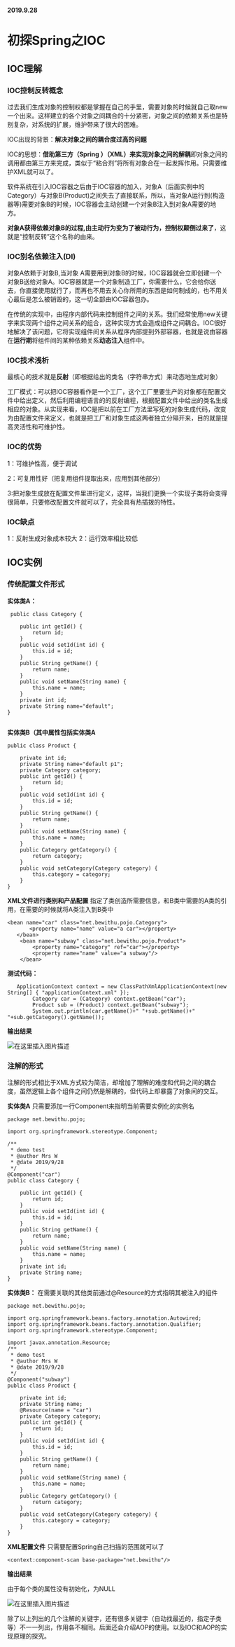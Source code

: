 **2019.9.28**

# 初探Spring之IOC
## IOC理解
### IOC控制反转概念
过去我们生成对象的控制权都是掌握在自己的手里，需要对象的时候就自己取new一个出来。这样建立的各个对象之间耦合的十分紧密，对象之间的依赖关系也是特别复杂，对系统的扩展，维护带来了很大的困难。

IOC出现的背景：**解决对象之间的耦合度过高的问题**

IOC的思想：**借助第三方（Spring ）（XML）来实现对象之间的解耦**即对象之间的调用都由第三方来完成，类似于“粘合剂”将所有对象合在一起发挥作用。只需要维护XML就可以了。

软件系统在引入IOC容器之后由于IOC容器的加入，对象A（后面实例中的Category）与对象B(Product)之间失去了直接联系，所以，当对象A运行到(构造器等)需要对象B的时候，IOC容器会主动创建一个对象B注入到对象A需要的地方。

**对象A获得依赖对象B的过程,由主动行为变为了被动行为，控制权颠倒过来了**，这就是“控制反转”这个名称的由来。

### IOC别名依赖注入(DI)
对象A依赖于对象B,当对象 A需要用到对象B的时候，IOC容器就会立即创建一个对象B送给对象A。IOC容器就是一个对象制造工厂，你需要什么，它会给你送去，你直接使用就行了，而再也不用去关心你所用的东西是如何制成的，也不用关心最后是怎么被销毁的，这一切全部由IOC容器包办。

在传统的实现中，由程序内部代码来控制组件之间的关系。我们经常使用new关键字来实现两个组件之间关系的组合，这种实现方式会造成组件之间耦合。IOC很好地解决了该问题，它将实现组件间关系从程序内部提到外部容器，也就是说由容器在**运行期**将组件间的某种依赖关系**动态注入**组件中。


### IOC技术浅析
最核心的技术就是**反射**（即根据给出的类名（字符串方式）来动态地生成对象）

工厂模式：可以把IOC容器看作是一个工厂，这个工厂里要生产的对象都在配置文件中给出定义，然后利用编程语言的的反射编程，根据配置文件中给出的类名生成相应的对象。从实现来看，IOC是把以前在工厂方法里写死的对象生成代码，改变为由配置文件来定义，也就是把工厂和对象生成这两者独立分隔开来，目的就是提高灵活性和可维护性。

### IOC的优势
1：可维护性高，便于调试

2：可复用性好（把复用组件提取出来，应用到其他部分）

3:把对象生成放在配置文件里进行定义，这样，当我们更换一个实现子类将会变得很简单，只要修改配置文件就可以了，完全具有热插拨的特性。

### IOC缺点
1：反射生成对象成本较大
2：运行效率相比较低

## IOC实例
### 传统配置文件形式
**实体类A：**

```
 public class Category {

    public int getId() {
        return id;
    }
    public void setId(int id) {
        this.id = id;
    }
    public String getName() {
        return name;
    }
    public void setName(String name) {
        this.name = name;
    }
    private int id;
    private String name="default";
}
 
```
**实体类B（其中属性包括实体类A**

```
public class Product {

    private int id;
    private String name="default p1";
    private Category category;
    public int getId() {
        return id;
    }
    public void setId(int id) {
        this.id = id;
    }
    public String getName() {
        return name;
    }
    public void setName(String name) {
        this.name = name;
    }
    public Category getCategory() {
        return category;
    }
    public void setCategory(Category category) {
        this.category = category;
    }
}
```

**XML文件进行类别和产品配置**
指定了类创造所需要信息，和B类中需要的A类的引用，在需要的时候就将A类注入到B类中
```
<bean name="car" class="net.bewithu.pojo.Category">
       <property name="name" value="a car"></property>
   </bean>
    <bean name="subway" class="net.bewithu.pojo.Product">
        <property name="category" ref="car"></property>
        <property name="name" value="a subway"/>
    </bean>
```
**测试代码：**

```
   ApplicationContext context = new ClassPathXmlApplicationContext(new String[] { "applicationContext.xml" });
        Category car = (Category) context.getBean("car");
        Product sub = (Product) context.getBean("subway");
        System.out.println(car.getName()+" "+sub.getName()+" "+sub.getCategory().getName());
```


**输出结果**

![在这里插入图片描述](https://img-blog.csdnimg.cn/20190928215910440.png)


### 注解的形式
注解的形式相比于XML方式较为简洁，却增加了理解的难度和代码之间的耦合度，虽然逻辑上各个组件之间仍然是解耦的，但代码上却暴露了对象间的交互。

**实体类A**
只需要添加一行Component来指明当前需要实例化的实例名

```
package net.bewithu.pojo;

import org.springframework.stereotype.Component;

/**
 * demo test
 * @author Mrs W
 * @date 2019/9/28
 */
@Component("car")
public class Category {

    public int getId() {
        return id;
    }
    public void setId(int id) {
        this.id = id;
    }
    public String getName() {
        return name;
    }
    public void setName(String name) {
        this.name = name;
    }
    private int id;
    private String name;
}
```
**实体类B：**
在需要关联的其他类前通过@Resource的方式指明其被注入的组件

```
package net.bewithu.pojo;

import org.springframework.beans.factory.annotation.Autowired;
import org.springframework.beans.factory.annotation.Qualifier;
import org.springframework.stereotype.Component;

import javax.annotation.Resource;
/**
 * demo test
 * @author Mrs W
 * @date 2019/9/28
 */
@Component("subway")
public class Product {

    private int id;
    private String name;
    @Resource(name = "car")
    private Category category;
    public int getId() {
        return id;
    }
    public void setId(int id) {
        this.id = id;
    }
    public String getName() {
        return name;
    }
    public void setName(String name) {
        this.name = name;
    }
    public Category getCategory() {
        return category;
    }
    public void setCategory(Category category) {
        this.category = category;
    }
}
```
**XML配置文件**
只需要配置Spring自己扫描的范围就可以了

```
<context:component-scan base-package="net.bewithu"/>

```


**输出结果**


由于每个类的属性没有初始化，为NULL

![在这里插入图片描述](https://img-blog.csdnimg.cn/20190928221600444.png?x-oss-process=image/watermark,type_ZmFuZ3poZW5naGVpdGk,shadow_10,text_aHR0cHM6Ly9ibG9nLmNzZG4ubmV0L3FxXzQwODQzNjM5,size_16,color_FFFFFF,t_70)

除了以上列出的几个注解的关键字，还有很多关键字（自动找最近的，指定子类等）不一一列出，作用各不相同。后面还会介绍AOP的使用。以及IOC和AOP的实现原理的探究。
